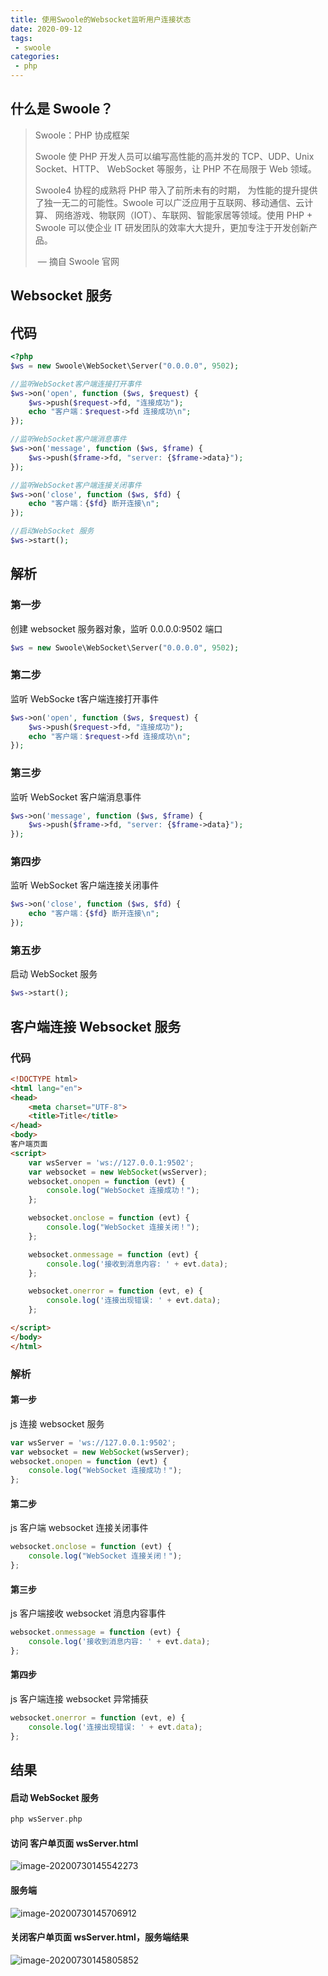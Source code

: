 ```yaml
---
title: 使用Swoole的Websocket监听用户连接状态
date: 2020-09-12
tags:
 - swoole
categories:
 - php
---         
```


## 什么是 Swoole？

> Swoole：PHP 协成框架
>
> Swoole  使 PHP 开发人员可以编写高性能的高并发的 TCP、UDP、Unix Socket、HTTP、 WebSocket 等服务，让 PHP 不在局限于 Web 领域。
>
> Swoole4 协程的成熟将 PHP 带入了前所未有的时期， 为性能的提升提供了独一无二的可能性。Swoole 可以广泛应用于互联网、移动通信、云计算、 网络游戏、物联网（IOT）、车联网、智能家居等领域。使用 PHP + Swoole 可以使企业 IT 研发团队的效率大大提升，更加专注于开发创新产品。
>
> ​                                                                                                                        — 摘自 Swoole 官网

## Websocket 服务

## 代码

```php
<?php
$ws = new Swoole\WebSocket\Server("0.0.0.0", 9502);

//监听WebSocket客户端连接打开事件
$ws->on('open', function ($ws, $request) {
    $ws->push($request->fd, "连接成功");
    echo "客户端：$request->fd 连接成功\n";
});

//监听WebSocket客户端消息事件
$ws->on('message', function ($ws, $frame) {
    $ws->push($frame->fd, "server: {$frame->data}");
});

//监听WebSocket客户端连接关闭事件
$ws->on('close', function ($ws, $fd) {
    echo "客户端：{$fd} 断开连接\n";
});

//启动WebSocket 服务
$ws->start();
```

## 解析

### 第一步

创建 websocket 服务器对象，监听 0.0.0.0:9502 端口

```php
$ws = new Swoole\WebSocket\Server("0.0.0.0", 9502);
```

### 第二步

监听 WebSocke t客户端连接打开事件

```php
$ws->on('open', function ($ws, $request) {
    $ws->push($request->fd, "连接成功");
    echo "客户端：$request->fd 连接成功\n";
});
```

### 第三步

监听 WebSocket 客户端消息事件

```php
$ws->on('message', function ($ws, $frame) {
    $ws->push($frame->fd, "server: {$frame->data}");
});
```

### 第四步

监听 WebSocket 客户端连接关闭事件

```php
$ws->on('close', function ($ws, $fd) {
    echo "客户端：{$fd} 断开连接\n";
});
```

### 第五步

启动 WebSocket 服务

```php
$ws->start();
```



## 客户端连接 Websocket 服务

### 代码

```html
<!DOCTYPE html>
<html lang="en">
<head>
    <meta charset="UTF-8">
    <title>Title</title>
</head>
<body>
客户端页面
<script>
    var wsServer = 'ws://127.0.0.1:9502';
    var websocket = new WebSocket(wsServer);
    websocket.onopen = function (evt) {
        console.log("WebSocket 连接成功！");
    };

    websocket.onclose = function (evt) {
        console.log("WebSocket 连接关闭！");
    };

    websocket.onmessage = function (evt) {
        console.log('接收到消息内容: ' + evt.data);
    };

    websocket.onerror = function (evt, e) {
        console.log('连接出现错误: ' + evt.data);
    };

</script>
</body>
</html>
```

### 解析

#### 第一步

js 连接 websocket 服务

```javascript
var wsServer = 'ws://127.0.0.1:9502';
var websocket = new WebSocket(wsServer);
websocket.onopen = function (evt) {
    console.log("WebSocket 连接成功！");
};
```

#### 第二步

js 客户端 websocket 连接关闭事件

```javascript
websocket.onclose = function (evt) {
    console.log("WebSocket 连接关闭！");
};
```

#### 第三步

js 客户端接收 websocket 消息内容事件

```javascript
websocket.onmessage = function (evt) {
    console.log('接收到消息内容: ' + evt.data);
};
```

#### 第四步

js 客户端连接 websocket 异常捕获

```javascript
websocket.onerror = function (evt, e) {
    console.log('连接出现错误: ' + evt.data);
};
```

## 结果

#### 启动 WebSocket 服务

```php
php wsServer.php
```

#### 访问 客户单页面 wsServer.html

![image-20200730145542273](https://liudandandear.gitee.io/image/image-20200730145542273.png)

#### 服务端

![image-20200730145706912](https://liudandandear.gitee.io/image/image-20200730145706912.png)

#### 关闭客户单页面 wsServer.html，服务端结果

![image-20200730145805852](https://liudandandear.gitee.io/image/image-20200730145805852.png)



​                                                                                                                                                                  